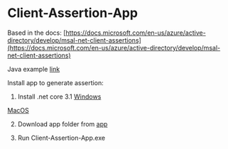 # Client-Assertion-App

Based in the docs:
[https://docs.microsoft.com/en-us/azure/active-directory/develop/msal-net-client-assertions](https://docs.microsoft.com/en-us/azure/active-directory/develop/msal-net-client-assertions)

Java example [link](https://docs.microsoft.com/en-us/azure/active-directory/develop/msal-java-token-cache-serialization)

Install app to generate assertion:

1. Install .net core 3.1 [Windows](https://dotnet.microsoft.com/en-us/download/dotnet/thank-you/runtime-3.1.26-windows-x64-installer)

[MacOS](https://dotnet.microsoft.com/en-us/download/dotnet/thank-you/runtime-3.1.26-macos-x64-installer)

2. Download app folder from [app](https://github.com/jagojar/Client-Assertion-App/tree/master/app)

3. Run Client-Assertion-App.exe

